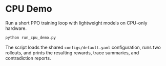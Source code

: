# CPU Demo

Run a short PPO training loop with lightweight models on CPU-only hardware.

```bash
python run_cpu_demo.py
```

The script loads the shared `configs/default.yaml` configuration, runs two
rollouts, and prints the resulting rewards, trace summaries, and contradiction
reports.
